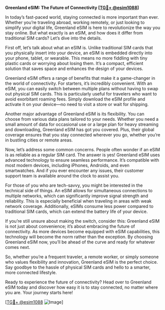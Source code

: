 **Greenland eSIM: The Future of Connectivity [[TG💪+ @esim1088](https://t.me/s/esim1088)]**

In today’s fast-paced world, staying connected is more important than ever. Whether you’re traveling abroad, working remotely, or just looking to simplify your digital life, Greenland eSIM is here to revolutionize the way you stay online. But what exactly is an eSIM, and how does it differ from traditional SIM cards? Let’s dive into the details.

First off, let’s talk about what an eSIM is. Unlike traditional SIM cards that you physically insert into your device, an eSIM is embedded directly into your phone, tablet, or wearable. This means no more fiddling with tiny plastic cards or worrying about losing them. It’s a compact, efficient solution that saves space and enhances the design of your devices. 

Greenland eSIM offers a range of benefits that make it a game-changer in the world of connectivity. For starters, it’s incredibly convenient. With an eSIM, you can easily switch between multiple plans without having to swap out physical SIM cards. This is particularly useful for travelers who want to avoid exorbitant roaming fees. Simply download the eSIM profile and activate it on your device—no need to visit a store or wait for shipping.

Another major advantage of Greenland eSIM is its flexibility. You can choose from various data plans tailored to your needs. Whether you need a small amount of data for occasional use or a large plan for heavy streaming and downloading, Greenland eSIM has got you covered. Plus, their global coverage ensures that you stay connected wherever you go, whether you’re in bustling cities or remote areas.

Now, let’s address some common concerns. People often wonder if an eSIM is as reliable as a regular SIM card. The answer is yes! Greenland eSIM uses advanced technology to ensure seamless performance. It’s compatible with most modern devices, including iPhones, Androids, and even smartwatches. And if you ever encounter any issues, their customer support team is available around the clock to assist you.

For those of you who are tech-savvy, you might be interested in the technical side of things. An eSIM allows for simultaneous connections to multiple networks, which can significantly improve signal strength and reliability. This is especially beneficial when traveling in areas with weak network coverage. Additionally, eSIMs consume less power compared to traditional SIM cards, which can extend the battery life of your device.

If you’re still unsure about making the switch, consider this: Greenland eSIM is not just about convenience; it’s about embracing the future of connectivity. As more devices become equipped with eSIM capabilities, this technology will become the norm rather than the exception. By choosing Greenland eSIM now, you’ll be ahead of the curve and ready for whatever comes next.

So, whether you’re a frequent traveler, a remote worker, or simply someone who values flexibility and innovation, Greenland eSIM is the perfect choice. Say goodbye to the hassle of physical SIM cards and hello to a smarter, more connected lifestyle.

Ready to experience the future of connectivity? Head over to Greenland eSIM today and discover how easy it is to stay connected, no matter where you are. Your journey starts here!

[[TG💪+ @esim1088](https://t.me/s/esim1088) ![Image](https://i.postimg.cc/Y0z9fWf4/image.png)]